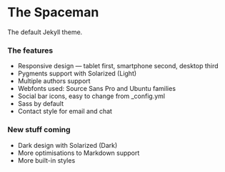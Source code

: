 The Spaceman
============

The default Jekyll theme.

### The features

* Responsive design — tablet first, smartphone second, desktop third
* Pygments support with Solarized (Light)
* Multiple authors support
* Webfonts used: Source Sans Pro and Ubuntu families
* Social bar icons, easy to change from _config.yml
* Sass by default
* Contact style for email and chat

### New stuff coming

* Dark design with Solarized (Dark)
* More optimisations to Markdown support
* More built-in styles